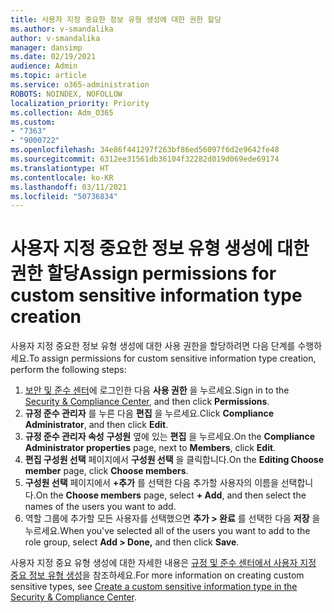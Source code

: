 ```yaml
---
title: 사용자 지정 중요한 정보 유형 생성에 대한 권한 할당
ms.author: v-smandalika
author: v-smandalika
manager: dansimp
ms.date: 02/19/2021
audience: Admin
ms.topic: article
ms.service: o365-administration
ROBOTS: NOINDEX, NOFOLLOW
localization_priority: Priority
ms.collection: Adm_O365
ms.custom:
- "7363"
- "9000722"
ms.openlocfilehash: 34e86f441297f263bf86ed56097f6d2e9642fe48
ms.sourcegitcommit: 6312ee31561db36104f32282d019d069ede69174
ms.translationtype: HT
ms.contentlocale: ko-KR
ms.lasthandoff: 03/11/2021
ms.locfileid: "50736834"
---
```

# <a name="assign-permissions-for-custom-sensitive-information-type-creation"></a><span data-ttu-id="aec99-102">사용자 지정 중요한 정보 유형 생성에 대한 권한 할당</span><span class="sxs-lookup"><span data-stu-id="aec99-102">Assign permissions for custom sensitive information type creation</span></span>

<span data-ttu-id="aec99-103">사용자 지정 중요한 정보 유형 생성에 대한 사용 권한을 할당하려면 다음 단계를 수행하세요.</span><span class="sxs-lookup"><span data-stu-id="aec99-103">To assign permissions for custom sensitive information type creation, perform the following steps:</span></span>

1. <span data-ttu-id="aec99-104">[보안 및 준수 센터](https://sip.protection.office.com/)에 로그인한 다음 **사용 권한** 을 누르세요.</span><span class="sxs-lookup"><span data-stu-id="aec99-104">Sign in to the [Security & Compliance Center](https://sip.protection.office.com/), and then click **Permissions**.</span></span>
2. <span data-ttu-id="aec99-105">**규정 준수 관리자** 를 누른 다음 **편집** 을 누르세요.</span><span class="sxs-lookup"><span data-stu-id="aec99-105">Click **Compliance Administrator**, and then click **Edit**.</span></span>
3. <span data-ttu-id="aec99-106">**규정 준수 관리자 속성** **구성원** 옆에 있는 **편집** 을 누르세요.</span><span class="sxs-lookup"><span data-stu-id="aec99-106">On the **Compliance Administrator properties** page, next to **Members**, click **Edit**.</span></span>
4. <span data-ttu-id="aec99-107">**편집 구성원 선택** 페이지에서 **구성원 선택** 을 클릭합니다.</span><span class="sxs-lookup"><span data-stu-id="aec99-107">On the **Editing Choose member** page, click **Choose members**.</span></span>
5. <span data-ttu-id="aec99-108">**구성원 선택** 페이지에서 **+추가** 를 선택한 다음 추가할 사용자의 이름을 선택합니다.</span><span class="sxs-lookup"><span data-stu-id="aec99-108">On the **Choose members** page, select **+ Add**, and then select the names of the users you want to add.</span></span>
6. <span data-ttu-id="aec99-109">역할 그룹에 추가할 모든 사용자를 선택했으면 **추가 > 완료** 를 선택한 다음 **저장** 을 누르세요.</span><span class="sxs-lookup"><span data-stu-id="aec99-109">When you've selected all of the users you want to add to the role group, select **Add > Done,** and then click **Save**.</span></span>

<span data-ttu-id="aec99-110">사용자 지정 중요 유형 생성에 대한 자세한 내용은 [규정 및 준수 센터에서 사용자 지정 중요 정보 유형 생성](https://docs.microsoft.com/microsoft-365/compliance/create-a-custom-sensitive-information-type)을 참조하세요.</span><span class="sxs-lookup"><span data-stu-id="aec99-110">For more information on creating custom sensitive types, see [Create a custom sensitive information type in the Security & Compliance Center](https://docs.microsoft.com/microsoft-365/compliance/create-a-custom-sensitive-information-type).</span></span>